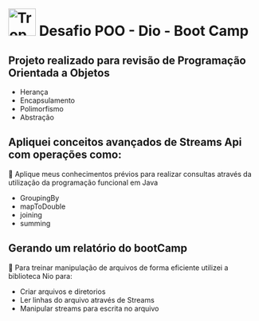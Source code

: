 <h1>  <img src="https://raw.githubusercontent.com/Tarikul-Islam-Anik/Animated-Fluent-Emojis/master/Emojis/Activities/Trophy.png" alt="Trophy" width="55" height="55" /> Desafio POO - Dio - Boot Camp </h1>

## Projeto realizado para revisão de Programação Orientada a Objetos

* Herança
* Encapsulamento
* Polimorfismo 
* Abstração
  
## Apliquei conceitos avançados de Streams Api com operações como:

🎯 Aplique meus conhecimentos prévios para realizar consultas através da utilização da programação funcional em Java

* GroupingBy
* mapToDouble
* joining
* summing

## Gerando um relatório do bootCamp
🎯 Para treinar manipulação de arquivos de forma eficiente utilizei a biblioteca Nio para:

* Criar arquivos e diretorios
* Ler linhas do arquivo através de Streams
* Manipular streams para escrita no arquivo
